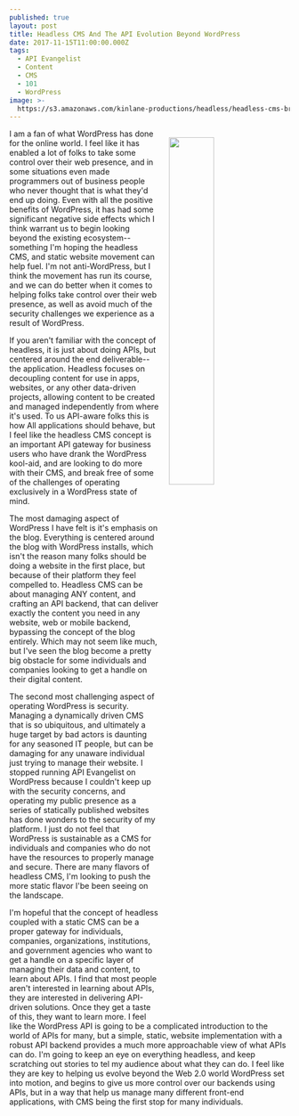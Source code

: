 ```yaml
---
published: true
layout: post
title: Headless CMS And The API Evolution Beyond WordPress
date: 2017-11-15T11:00:00.000Z
tags:
  - API Evangelist
  - Content
  - CMS
  - 101
  - WordPress
image: >-
  https://s3.amazonaws.com/kinlane-productions/headless/headless-cms-brackets.png
---
```

<p><img src="https://s3.amazonaws.com/kinlane-productions/headless/headless-cms-brackets.png" align="right" width="40%" style="padding: 15px;" /></p>I am a fan of what WordPress has done for the online world. I feel like it has enabled a lot of folks to take some control over their web presence, and in some situations even made programmers out of business people who never thought that is what they'd end up doing. Even with all the positive benefits of WordPress, it has had some significant negative side effects which I think warrant us to begin looking beyond the existing ecosystem--something I'm hoping the headless CMS, and static website movement can help fuel. I'm not anti-WordPress, but I think the movement has run its course, and we can do better when it comes to helping folks take control over their web presence, as well as avoid much of the security challenges we experience as a result of WordPress.

If you aren't familiar with the concept of headless, it is just about doing APIs, but centered around the end deliverable--the application. Headless focuses on decoupling content for use in apps, websites, or any other data-driven projects, allowing content to be created and managed independently from where it's used. To us API-aware folks this is how All applications should behave, but I feel like the headless CMS concept is an important API gateway for business users who have drank the WordPress kool-aid, and are looking to do more with their CMS, and break free of some of the challenges of operating exclusively in a WordPress state of mind.

The most damaging aspect of WordPress I have felt is it's emphasis on the blog. Everything is centered around the blog with WordPress installs, which isn't the reason many folks should be doing a website in the first place, but because of their platform they feel compelled to. Headless CMS can be about managing ANY content, and crafting an API backend, that can deliver exactly the content you need in any website, web or mobile backend, bypassing the concept of the blog entirely. Which may not seem like much, but I've seen the blog become a pretty big obstacle for some individuals and companies looking to get a handle on their digital content.

The second most challenging aspect of operating WordPress is security. Managing a dynamically driven CMS that is so ubiquitous, and ultimately a huge target by bad actors is daunting for any seasoned IT people, but can be damaging for any unaware individual just trying to manage their website. I stopped running API Evangelist on WordPress because I couldn't keep up with the security concerns, and operating my public presence as a series of statically published websites has done wonders to the security of my platform. I just do not feel that WordPress is sustainable as a CMS for individuals and companies who do not have the resources to properly manage and secure. There are many flavors of headless CMS, I'm looking to push the more static flavor I'be been seeing on the landscape.

I'm hopeful that the concept of headless coupled with a static CMS can be a proper gateway for individuals, companies, organizations, institutions, and government agencies who want to get a handle on a specific layer of managing their data and content, to learn about APIs. I find that most people aren't interested in learning about APIs, they are interested in delivering API-driven solutions. Once they get a taste of this, they want to learn more. I feel like the WordPress API is going to be a complicated introduction to the world of APIs for many, but a simple, static, website implementation with a robust API backend provides a much more approachable view of what APIs can do. I'm going to keep an eye on everything headless, and keep scratching out stories to tel my audience about what they can do. I feel like they are key to helping us evolve beyond the Web 2.0 world WordPress set into motion, and begins to give us more control over our backends using APIs, but in a way that help us manage many different front-end applications, with CMS being the first stop for many individuals.
